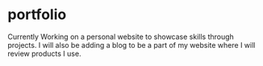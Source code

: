 # portfolio
Currently Working on a personal website to showcase skills through projects.
I will also be adding a blog to be a part of my website where I will review products I use. 
